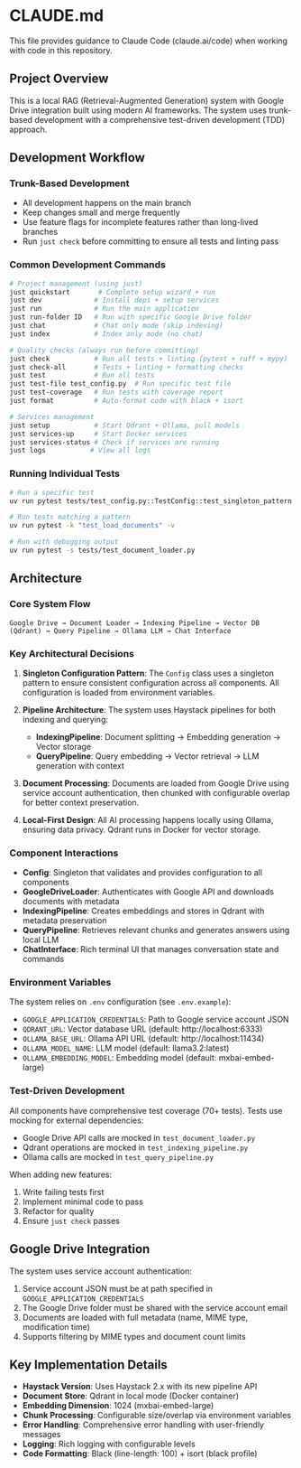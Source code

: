 # CLAUDE.md

This file provides guidance to Claude Code (claude.ai/code) when working with code in this repository.

## Project Overview

This is a local RAG (Retrieval-Augmented Generation) system with Google Drive integration built using modern AI frameworks. The system uses trunk-based development with a comprehensive test-driven development (TDD) approach.

## Development Workflow

### Trunk-Based Development
- All development happens on the main branch
- Keep changes small and merge frequently
- Use feature flags for incomplete features rather than long-lived branches
- Run `just check` before committing to ensure all tests and linting pass

### Common Development Commands

```bash
# Project management (using just)
just quickstart       # Complete setup wizard + run
just dev             # Install deps + setup services
just run             # Run the main application
just run-folder ID   # Run with specific Google Drive folder
just chat            # Chat only mode (skip indexing)
just index           # Index only mode (no chat)

# Quality checks (always run before committing)
just check           # Run all tests + linting (pytest + ruff + mypy)
just check-all       # Tests + linting + formatting checks
just test            # Run all tests
just test-file test_config.py  # Run specific test file
just test-coverage   # Run tests with coverage report
just format          # Auto-format code with black + isort

# Services management
just setup           # Start Qdrant + Ollama, pull models
just services-up     # Start Docker services
just services-status # Check if services are running
just logs           # View all logs
```

### Running Individual Tests
```bash
# Run a specific test
uv run pytest tests/test_config.py::TestConfig::test_singleton_pattern -v

# Run tests matching a pattern
uv run pytest -k "test_load_documents" -v

# Run with debugging output
uv run pytest -s tests/test_document_loader.py
```

## Architecture

### Core System Flow
```
Google Drive → Document Loader → Indexing Pipeline → Vector DB (Qdrant) → Query Pipeline → Ollama LLM → Chat Interface
```

### Key Architectural Decisions

1. **Singleton Configuration Pattern**: The `Config` class uses a singleton pattern to ensure consistent configuration across all components. All configuration is loaded from environment variables.

2. **Pipeline Architecture**: The system uses Haystack pipelines for both indexing and querying:
   - **IndexingPipeline**: Document splitting → Embedding generation → Vector storage
   - **QueryPipeline**: Query embedding → Vector retrieval → LLM generation with context

3. **Document Processing**: Documents are loaded from Google Drive using service account authentication, then chunked with configurable overlap for better context preservation.

4. **Local-First Design**: All AI processing happens locally using Ollama, ensuring data privacy. Qdrant runs in Docker for vector storage.

### Component Interactions

- **Config**: Singleton that validates and provides configuration to all components
- **GoogleDriveLoader**: Authenticates with Google API and downloads documents with metadata
- **IndexingPipeline**: Creates embeddings and stores in Qdrant with metadata preservation
- **QueryPipeline**: Retrieves relevant chunks and generates answers using local LLM
- **ChatInterface**: Rich terminal UI that manages conversation state and commands

### Environment Variables

The system relies on `.env` configuration (see `.env.example`):
- `GOOGLE_APPLICATION_CREDENTIALS`: Path to Google service account JSON
- `QDRANT_URL`: Vector database URL (default: http://localhost:6333)
- `OLLAMA_BASE_URL`: Ollama API URL (default: http://localhost:11434)
- `OLLAMA_MODEL_NAME`: LLM model (default: llama3.2:latest)
- `OLLAMA_EMBEDDING_MODEL`: Embedding model (default: mxbai-embed-large)

### Test-Driven Development

All components have comprehensive test coverage (70+ tests). Tests use mocking for external dependencies:
- Google Drive API calls are mocked in `test_document_loader.py`
- Qdrant operations are mocked in `test_indexing_pipeline.py`
- Ollama calls are mocked in `test_query_pipeline.py`

When adding new features:
1. Write failing tests first
2. Implement minimal code to pass
3. Refactor for quality
4. Ensure `just check` passes

## Google Drive Integration

The system uses service account authentication:
1. Service account JSON must be at path specified in `GOOGLE_APPLICATION_CREDENTIALS`
2. The Google Drive folder must be shared with the service account email
3. Documents are loaded with full metadata (name, MIME type, modification time)
4. Supports filtering by MIME types and document count limits

## Key Implementation Details

- **Haystack Version**: Uses Haystack 2.x with its new pipeline API
- **Document Store**: Qdrant in local mode (Docker container)
- **Embedding Dimension**: 1024 (mxbai-embed-large)
- **Chunk Processing**: Configurable size/overlap via environment variables
- **Error Handling**: Comprehensive error handling with user-friendly messages
- **Logging**: Rich logging with configurable levels
- **Code Formatting**: Black (line-length: 100) + isort (black profile)
